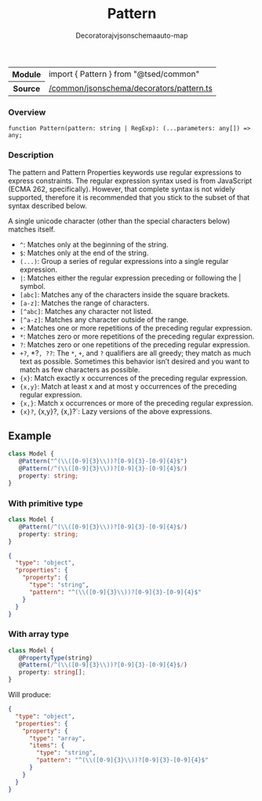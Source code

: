 
<header class="symbol-info-header"><h1 id="pattern">Pattern</h1><label class="symbol-info-type-label decorator">Decorator</label><label class="api-type-label ajv" title="ajv">ajv</label><label class="api-type-label jsonschema" title="jsonschema">jsonschema</label><label class="api-type-label auto-map" title="The data will be stored on the right place according to the type and collectionType (primitive or collection).">auto-map</label></header>
<!-- summary -->
<section class="symbol-info"><table class="is-full-width"><tbody><tr><th>Module</th><td><div class="lang-typescript"><span class="token keyword">import</span> { Pattern }&nbsp;<span class="token keyword">from</span>&nbsp;<span class="token string">"@tsed/common"</span></div></td></tr><tr><th>Source</th><td><a href="https://github.com/Romakita/ts-express-decorators/blob/v4.28.0/src//common/jsonschema/decorators/pattern.ts#L0-L0">/common/jsonschema/decorators/pattern.ts</a></td></tr></tbody></table></section>
<!-- overview -->


### Overview


<pre><code class="typescript-lang ">function <span class="token function">Pattern</span><span class="token punctuation">(</span>pattern<span class="token punctuation">:</span> <span class="token keyword">string</span> | RegExp<span class="token punctuation">)</span><span class="token punctuation">:</span> <span class="token punctuation">(</span>...parameters<span class="token punctuation">:</span> <span class="token keyword">any</span><span class="token punctuation">[</span><span class="token punctuation">]</span><span class="token punctuation">)</span> => <span class="token keyword">any</span><span class="token punctuation">;</span></code></pre>


<!-- Parameters -->

<!-- Description -->


### Description

The pattern and Pattern Properties keywords use regular expressions to express constraints.
The regular expression syntax used is from JavaScript (ECMA 262, specifically). However, that complete syntax is not widely supported, therefore it is recommended that you stick to the subset of that syntax described below.

A single unicode character (other than the special characters below) matches itself.

* `^`: Matches only at the beginning of the string.
* `$`: Matches only at the end of the string.
* `(...)`: Group a series of regular expressions into a single regular expression.
* `|`: Matches either the regular expression preceding or following the | symbol.
* `[abc]`: Matches any of the characters inside the square brackets.
* `[a-z]`: Matches the range of characters.
* `[^abc]`: Matches any character not listed.
* `[^a-z]`: Matches any character outside of the range.
* `+`: Matches one or more repetitions of the preceding regular expression.
* `*`: Matches zero or more repetitions of the preceding regular expression.
* `?`: Matches zero or one repetitions of the preceding regular expression.
* `+?`, *?`, ??`: The `*`, `+`, and `?` qualifiers are all greedy; they match as much text as possible. Sometimes this behavior isn’t desired and you want to match as few characters as possible.
* `{x}`: Match exactly x occurrences of the preceding regular expression.
* `{x,y}`: Match at least x and at most y occurrences of the preceding regular expression.
* `{x,}`: Match x occurrences or more of the preceding regular expression.
* `{x}?`, {x,y}?, {x,}?`: Lazy versions of the above expressions.

## Example

```typescript
class Model {
   @Pattern("^(\\([0-9]{3}\\))?[0-9]{3}-[0-9]{4}$")
   @Pattern(/^(\\([0-9]{3}\\))?[0-9]{3}-[0-9]{4}$/)
   property: string;
}
```

### With primitive type

```typescript
class Model {
   @Pattern(/^(\\([0-9]{3}\\))?[0-9]{3}-[0-9]{4}$/)
   property: string;
}
```

```json
{
  "type": "object",
  "properties": {
    "property": {
      "type": "string",
      "pattern": "^(\\([0-9]{3}\\))?[0-9]{3}-[0-9]{4}$"
    }
  }
}
```

### With array type

```typescript
class Model {
   @PropertyType(string)
   @Pattern(/^(\\([0-9]{3}\\))?[0-9]{3}-[0-9]{4}$/)
   property: string[];
}
```

Will produce:

```json
{
  "type": "object",
  "properties": {
    "property": {
      "type": "array",
      "items": {
        "type": "string",
        "pattern": "^(\\([0-9]{3}\\))?[0-9]{3}-[0-9]{4}$"
      }
    }
  }
}
```

<!-- Members -->

